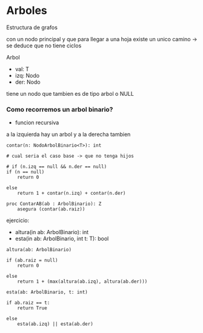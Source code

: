 # Arboles

Estructura de grafos

con un nodo principal y que para llegar a una hoja existe un unico camino -> se deduce que no tiene ciclos

Arbol

- val: T
- izq: Nodo
- der: Nodo

tiene un nodo que tambien es de tipo arbol o NULL

### Como recorremos un arbol binario?

- funcion recursiva

a la izquierda hay un arbol y a la derecha tambien

```
contar(n: NodoArbolBinario<T>): int

# cual seria el caso base -> que no tenga hijos

# if (n.izq == null && n.der == null)
if (n == null)
    return 0

else
    return 1 + contar(n.izq) + contar(n.der)
```

```
proc ContarAB(ab : ArbolBinario): Z
    asegura (contar(ab.raiz))
```

ejercicio:

- altura(in ab: ArbolBinario<T>): int
- esta(in ab: ArbolBinario<T>, int t: T): bool

```
altura(ab: ArbolBinario)

if (ab.raiz = null)
    return 0

else
    return 1 + (max(altura(ab.izq), altura(ab.der)))
```

```
esta(ab: ArbolBinario, t: int)

if ab.raiz == t:
    return True

else
    esta(ab.izq) || esta(ab.der)

```
